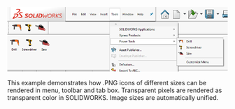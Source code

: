 ![Icons rendered in menu, toolbar and command tab box](toolbar-icons.png)

This example demonstrates how .PNG icons of different sizes can be rendered in menu, toolbar and tab box. Transparent pixels are rendered as transparent color in SOLIDWORKS. Image sizes are automatically unified.